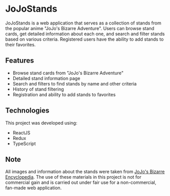 # JoJoStands

JoJoStands is a web application that serves as a collection of stands from the popular anime "JoJo's Bizarre Adventure". Users can browse stand cards, get detailed information about each one, and search and filter stands based on various criteria. Registered users have the ability to add stands to their favorites.

## Features

- Browse stand cards from "JoJo's Bizarre Adventure"
- Detailed stand information page
- Search and filters to find stands by name and other criteria
- History of stand filtering
- Registration and ability to add stands to favorites

## Technologies

This project was developed using:

- ReactJS
- Redux
- TypeScript

## Note

All images and information about the stands were taken from [JoJo's Bizarre Encyclopedia](https://jojowiki.com/JoJo_Wiki). The use of these materials in this project is not for commercial gain and is carried out under fair use for a non-commercial, fan-made web application.
